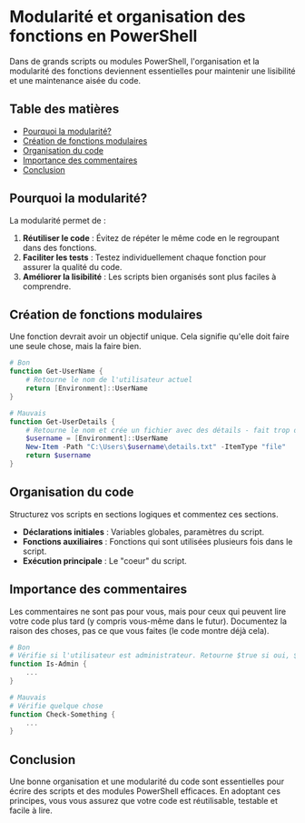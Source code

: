 # Modularité et organisation des fonctions en PowerShell

Dans de grands scripts ou modules PowerShell, l'organisation et la modularité des fonctions deviennent essentielles pour maintenir une lisibilité et une maintenance aisée du code.

## Table des matières

- [Pourquoi la modularité?](#pourquoi-la-modularité)
- [Création de fonctions modulaires](#création-de-fonctions-modulaires)
- [Organisation du code](#organisation-du-code)
- [Importance des commentaires](#importance-des-commentaires)
- [Conclusion](#conclusion)

## Pourquoi la modularité?

La modularité permet de :

1. **Réutiliser le code** : Évitez de répéter le même code en le regroupant dans des fonctions.
2. **Faciliter les tests** : Testez individuellement chaque fonction pour assurer la qualité du code.
3. **Améliorer la lisibilité** : Les scripts bien organisés sont plus faciles à comprendre.

## Création de fonctions modulaires

Une fonction devrait avoir un objectif unique. Cela signifie qu'elle doit faire une seule chose, mais la faire bien.

```powershell
# Bon
function Get-UserName {
    # Retourne le nom de l'utilisateur actuel
    return [Environment]::UserName
}

# Mauvais
function Get-UserDetails {
    # Retourne le nom et crée un fichier avec des détails - fait trop de choses!
    $username = [Environment]::UserName
    New-Item -Path "C:\Users\$username\details.txt" -ItemType "file"
    return $username
}
```

## Organisation du code

Structurez vos scripts en sections logiques et commentez ces sections.

- **Déclarations initiales** : Variables globales, paramètres du script.
- **Fonctions auxiliaires** : Fonctions qui sont utilisées plusieurs fois dans le script.
- **Exécution principale** : Le "coeur" du script.

## Importance des commentaires

Les commentaires ne sont pas pour vous, mais pour ceux qui peuvent lire votre code plus tard (y compris vous-même dans le futur). Documentez la raison des choses, pas ce que vous faites (le code montre déjà cela).

```powershell
# Bon
# Vérifie si l'utilisateur est administrateur. Retourne $true si oui, $false sinon.
function Is-Admin {
    ...
}

# Mauvais
# Vérifie quelque chose
function Check-Something {
    ...
}
```

## Conclusion

Une bonne organisation et une modularité du code sont essentielles pour écrire des scripts et des modules PowerShell efficaces. En adoptant ces principes, vous vous assurez que votre code est réutilisable, testable et facile à lire.
